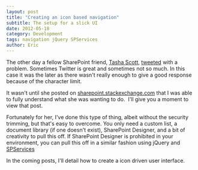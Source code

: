 ```yaml
---
layout: post
title: "Creating an icon based navigation"
subtitle: The setup for a slick UI
date: 2012-05-18
category: Development
tags: navigation jQuery SPServices
author: Eric
---
```


The other day a fellow SharePoint friend, [Tasha Scott](http://twitter.com/TashasEv), [tweeted](http://twitter.com/#!/TashasEv/status/202845586062450688) with a problem. Sometimes Twitter is great and sometimes not so much. In this case it was the later as there wasn't really enough to give a good response because of the character limit.

It wasn't until she posted on [sharepoint.stackexchange.com](http://sharepoint.stackexchange.com/questions/36507/icon-based-menu-that-dynamically-changes-based-on-permissions) that I was able to fully understand what she was wanting to do.&nbsp; I'll give you a moment to view that post.

Fortunately for her, I've done this type of thing, albeit without the security trimming, but that's easy to overcome. You only need a custom list, a document library (if one doesn't exist), SharePoint Designer, and a bit of creativity to pull this off. If SharePoint Designer is prohibited in your environment, you can pull this off in a similar fashion using jQuery and [SPServices](http://spservices.codeplex.com)

In the coming posts, I'll detail how to create a icon driven user interface.
